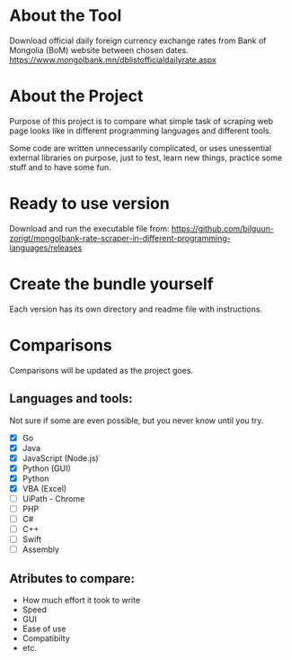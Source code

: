 # About the Tool
Download official daily foreign currency exchange rates from Bank of Mongolia (BoM) website between chosen dates. https://www.mongolbank.mn/dblistofficialdailyrate.aspx

# About the Project
Purpose of this project is to compare what simple task of scraping web page looks like in different programming languages and different tools.

Some code are written unnecessarily complicated, or uses unessential external libraries on purpose, just to test, learn new things, practice some stuff and to have some fun.

# Ready to use version
Download and run the executable file from:
https://github.com/bilguun-zorigt/mongolbank-rate-scraper-in-different-programming-languages/releases

# Create the bundle yourself
Each version has its own directory and readme file with instructions.

# Comparisons
Comparisons will be updated as the project goes.
## Languages and tools:
Not sure if some are even possible, but you never know until you try.
- [x] Go
- [x] Java
- [x] JavaScript (Node.js)
- [x] Python (GUI)
- [x] Python
- [x] VBA (Excel)
- [ ] UiPath - Chrome
- [ ] PHP
- [ ] C#
- [ ] C++
- [ ] Swift
- [ ] Assembly

## Atributes to compare:
- How much effort it took to write
- Speed
- GUI
- Ease of use
- Compatibilty
- etc.
